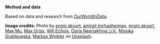 
**Method and data**

Based on data and research from [OurWorldInData](https://ourworldindata.org/explorers/food-footprints).

**Image credits:** Photo by [engin akyurt](https://unsplash.com/es/@enginakyurt?utm_source=unsplash&utm_medium=referral&utm_content=creditCopyText), [amirali mirhashemian](https://unsplash.com/es/@amir_v_ali?utm_source=unsplash&utm_medium=referral&utm_content=creditCopyText), [engin akyurt](https://unsplash.com/@enginakyurt?utm_source=unsplash&utm_medium=referral&utm_content=creditCopyText), [Mae Mu](https://unsplash.com/@picoftasty?utm_source=unsplash&utm_medium=referral&utm_content=creditCopyText), [Max Griss](https://unsplash.com/@grisskitchen?utm_source=unsplash&utm_medium=referral&utm_content=creditCopyText), [Will Echols](https://unsplash.com/@willecholz?utm_source=unsplash&utm_medium=referral&utm_content=creditCopyText), [Daria Nepriakhina 🇺🇦](https://unsplash.com/@epicantus?utm_source=unsplash&utm_medium=referral&utm_content=creditCopyText), [Monika Grabkowska](https://unsplash.com/@moniqa?utm_source=unsplash&utm_medium=referral&utm_content=creditCopyText), [Markus Winkler](https://unsplash.com/@markuswinkler?utm_source=unsplash&utm_medium=referral&utm_content=creditCopyText) on [Unsplash](https://unsplash.com/?utm_source=unsplash&utm_medium=referral&utm_content=creditCopyText).
